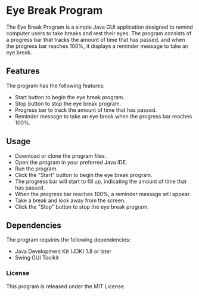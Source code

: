 # Eye Break Program
The Eye Break Program is a simple Java GUI application designed to remind computer users to take breaks and rest their eyes. The program consists of a progress bar that tracks the amount of time that has passed, and when the progress bar reaches 100%, it displays a reminder message to take an eye break.

## Features
The program has the following features:

- Start button to begin the eye break program.
- Stop button to stop the eye break program.
- Progress bar to track the amount of time that has passed.
- Reminder message to take an eye break when the progress bar reaches 100%.
## Usage
- Download or clone the program files.
- Open the program in your preferred Java IDE.
- Run the program.
- Click the "Start" button to begin the eye break program.
- The progress bar will start to fill up, indicating the amount of time that has passed.
- When the progress bar reaches 100%, a reminder message will appear.
- Take a break and look away from the screen.
- Click the "Stop" button to stop the eye break program.
## Dependencies
The program requires the following dependencies:

- Java Development Kit (JDK) 1.8 or later
- Swing GUI Toolkit
### License
This program is released under the MIT License.
